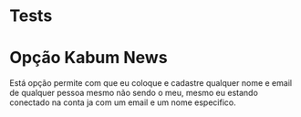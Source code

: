 # Tests

# Opção Kabum News
Está opção permite com que eu coloque e cadastre qualquer nome e email de qualquer pessoa mesmo não sendo o meu, mesmo eu estando conectado na conta ja com um email e um nome especifico.